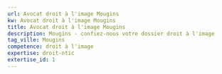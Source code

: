 ```yaml
---
url: Avocat droit à l'image Mougins
kw: Avocat droit à l'image Mougins
title: Avocat droit à l'image Mougins
description: Mougins - confiez-nous votre dossier droit à l'image
tag_ville: Mougins
competence: droit à l'image
expertise: droit-ntic
extertise_id: 1
---
```

